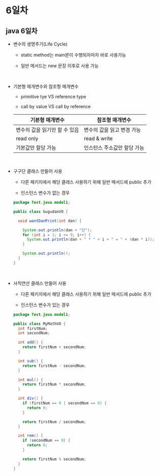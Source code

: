 # 6일차

## java 6일차

- 변수의 생명주기(Life Cycle)

  - static method는 main문이 수행되자마자 바로 사용가능

  - 일반 메서드는 new 문장 이후로 사용 가능

<br />

- 기본형 매개변수와 참조형 매개변수

  - primitive tye VS reference type

  - call by value VS call by reference

  | 기본형 매개변수               | 참조형 매개변수             |
  | ----------------------------- | --------------------------- |
  | 변수의 값을 읽기만 할 수 있음 | 변수의 값을 읽고 변경 가능  |
  | read only                     | read & write                |
  | 기본값만 할당 가능            | 인스턴스 주소값만 할당 가능 |

<br />

- 구구단 클래스 만들어 사용

  - 다른 패키지에서 해당 클래스 사용하기 위해 일반 메서드에 public 추가

  - 인스턴스 변수가 없는 경우

  ```java
  package Test.java.model1;

  public class GugudanVO {

    void wantDanPrint(int dan) {

      System.out.println(dan + "단");
      for (int i = 1; i <= 9; i++) {
        System.out.println(dan + " * " + i + " = " + (dan * i));
      }

      System.out.println();
    }
  }
  ```

<br />

- 사칙연산 클래스 만들어 사용

  - 다른 패키지에서 해당 클래스 사용하기 위해 일반 메서드에 public 추가

  - 인스턴스 변수가 있는 경우

  ```java
  package Test.java.model1;

  public class MyMathVO {
    int firstNum;
    int secondNum;

    int add() {
      return firstNum + secondNum;
    }

    int sub() {
      return firstNum - secondNum;
    }

    int mul() {
      return firstNum * secondNum;
    }

    int div() {
      if (firstNum == 0 | secondNum == 0) {
        return 0;
      }

      return firstNum / secondNum;
    }

    int rem() {
      if (secondNum == 0) {
        return 0;
      }

      return firstNum % secondNum;
    }
  }
  ```
